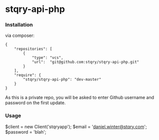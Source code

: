stqry-api-php
=============

### Installation

via composer:

    {
        "repositories": [
            {
                "type": "vcs",
                "url":  "git@github.com:stqry/stqry-api-php.git"
            }
        ],
        "require": {
            "stqry/stqry-api-php": "dev-master"
        }
    }

As this is a private repo, you will be asked to enter Github username and password on the first update.

### Usage

$client = new Client('stqryapp');
$email = 'daniel.winter@stqry.com';
$password = 'blah';
